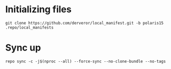 # Initializing files
```
git clone https://github.com/derveror/local_manifest.git -b polaris15 .repo/local_manifests
```
# Sync up
```
repo sync -c -j$(nproc --all) --force-sync --no-clone-bundle --no-tags
```
